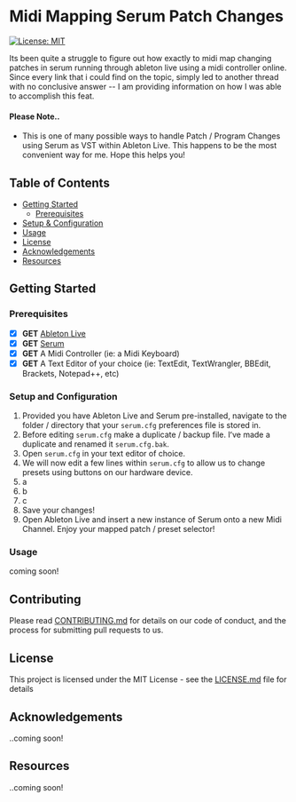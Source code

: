 # Midi Mapping Serum Patch Changes<a name="HOME"></a>

[![License: MIT](https://img.shields.io/badge/License-MIT-yellow.svg)](https://opensource.org/licenses/MIT)

Its been quite a struggle to figure out how exactly to midi map changing patches in serum running through ableton live using a midi controller online.  Since every link that i could find on the topic, simply led to another thread with no conclusive answer -- I am providing information on how I was able to accomplish this feat.

#### Please Note..

* This is one of many possible ways to handle Patch / Program Changes using Serum as VST within Ableton Live.  This happens to be the most convenient way for me.  Hope this helps you!

## Table of Contents
* [Getting Started](#gettingstarted)
    * [Prerequisites](#prerequisites)
* [Setup & Configuration](#setup)
* [Usage](#usage)
* [License](#license)
* [Acknowledgements](#acknowledgements)
* [Resources](#resources)

## Getting Started<a name="gettingstarted"></a>

### Prerequisites<a name="prerequisites"></a>

- [x] **GET** [Ableton Live](https://www.ableton.com)
- [x] **GET** [Serum](https://xferrecords.com/products/serum)
- [x] **GET** A Midi Controller (ie: a Midi Keyboard)
- [x] **GET** A Text Editor of your choice (ie: TextEdit, TextWrangler, BBEdit, Brackets, Notepad++, etc)

### Setup and Configuration<a name="setup"></a>

1. Provided you have Ableton Live and Serum pre-installed, navigate to the folder / directory that your ```serum.cfg``` preferences file is stored in.
2. Before editing ```serum.cfg``` make a duplicate / backup file.  Iʻve made a duplicate and renamed it ```serum.cfg.bak```.
3. Open ```serum.cfg``` in your text editor of choice.
4. We will now edit a few lines within ```serum.cfg``` to allow us to change presets using buttons on our hardware device.
  1. a
  2. b
  3. c
5. Save your changes!
6.  Open Ableton Live and insert a new instance of Serum onto a new Midi Channel.  Enjoy your mapped patch / preset selector!

### Usage<a name="usage"></a>

coming soon!

## Contributing<a name="contributing"></a>

Please read [CONTRIBUTING.md](https://gist.github.com/PurpleBooth/b24679402957c63ec426) for details on our code of conduct, and the process for submitting pull requests to us.

## License<a name="license"></a>

This project is licensed under the MIT License - see the [LICENSE.md](LICENSE.md) file for details

## Acknowledgements<a name="acknowledgements"></a>

..coming soon!

## Resources<a name="resources"></a>

..coming soon!